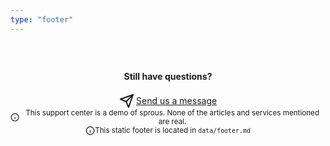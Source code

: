 ```yaml
---
type: "footer"
---
```


<div 
  align="center" 
  style="display:flex; justify-content: center;align-items:center;flex-direction:column;margin-top:2.5rem;">

  <h4>Still have questions?</h4>

  <a href="https://example.com/support" style="display:flex;align-items:center;">
    <svg xmlns="http://www.w3.org/2000/svg" width="24" height="24" viewBox="0 0 24 24" fill="none" stroke="currentColor"
      stroke-width="2" stroke-linecap="round" stroke-linejoin="round" class="feather feather-send">
      <line x1="22" y1="2" x2="11" y2="13"></line>
      <polygon points="22 2 15 22 11 13 2 9 22 2"></polygon>
    </svg> 
    <span style="margin-left: 0.2rem;">Send us a message</span>
  </a>

  <div style="display:flex;align-items:center;">
    <svg xmlns="http://www.w3.org/2000/svg" width="15" height="15" viewBox="0 0 24 24" fill="none" stroke="currentColor" stroke-width="2" stroke-linecap="round" stroke-linejoin="round" class="feather feather-info"><circle cx="12" cy="12" r="10"></circle><line x1="12" y1="16" x2="12" y2="12"></line><line x1="12" y1="8" x2="12" y2="8"></line></svg>
    <small>This support center is a demo of sprous. None of the articles and services mentioned are real.</small>
  </div>
  <div style="display:flex;align-items:center;">
    <svg xmlns="http://www.w3.org/2000/svg" width="15" height="15" viewBox="0 0 24 24" fill="none" stroke="currentColor" stroke-width="2" stroke-linecap="round" stroke-linejoin="round" class="feather feather-info"><circle cx="12" cy="12" r="10"></circle><line x1="12" y1="16" x2="12" y2="12"></line><line x1="12" y1="8" x2="12" y2="8"></line></svg>
    <small>This static footer is located in <code>data/footer.md</code></small>
  </div>
</div>
